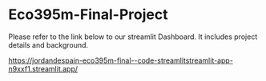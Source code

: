 # Eco395m-Final-Project

Please refer to the link below to our streamlit Dashboard. It includes project details and background.

https://jordandespain-eco395m-final--code-streamlitstreamlit-app-n9xxf1.streamlit.app/
